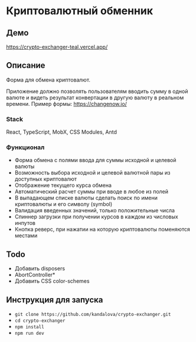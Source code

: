 # Криптовалютный обменник

## Демо

https://crypto-exchanger-teal.vercel.app/

## Описание

Форма для обмена криптовалют.

Приложение должно позволять пользователям вводить сумму в одной валюте и видеть результат конвертации в другую валюту в
реальном времени. Пример формы: https://changenow.io/

### Stack

React, TypeScript, MobX, CSS Modules, Antd

### Функционал

- Форма обмена с полями ввода для суммы исходной и целевой валюты
- Возможность выбора исходной и целевой валютной пары из доступных криптовалют
- Отображение текущего курса обмена
- Автоматический расчет суммы при вводе в любое из полей
- В выпадающем списке валюты сделать поиск по имени криптовалюты и его символу (symbol)
- Валидация введенных значений, только положительные числа
- Спиннер загрузки при получении курсов в каждом из числовых инпутов
- Кнопка реверс, при нажатии на которую криптовалюты поменяются местами

## Todo

- Добавить disposers
- AbortController*
- Добавить CSS color-schemes

## Инструкция для запуска

- `git clone https://github.com/kandalova/crypto-exchanger.git`
- `cd crypto-exchanger`
- `npm install`
- `npm run dev`

